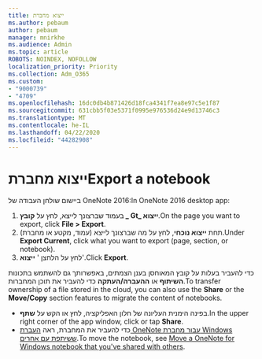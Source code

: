 ```yaml
---
title: ייצוא מחברת
ms.author: pebaum
author: pebaum
manager: mnirkhe
ms.audience: Admin
ms.topic: article
ROBOTS: NOINDEX, NOFOLLOW
localization_priority: Priority
ms.collection: Adm_O365
ms.custom:
- "9000739"
- "4709"
ms.openlocfilehash: 16dc0db4b871426d18fca4341f7ea8e97c5e1f87
ms.sourcegitcommit: 631cbb5f03e5371f0995e976536d24e9d13746c3
ms.translationtype: MT
ms.contentlocale: he-IL
ms.lasthandoff: 04/22/2020
ms.locfileid: "44282908"
---
```

# <a name="export-a-notebook"></a><span data-ttu-id="b3854-102">ייצוא מחברת</span><span class="sxs-lookup"><span data-stu-id="b3854-102">Export a notebook</span></span>

<span data-ttu-id="b3854-103">ביישום שולחן העבודה של OneNote 2016:</span><span class="sxs-lookup"><span data-stu-id="b3854-103">In OneNote 2016 desktop app:</span></span>

1. <span data-ttu-id="b3854-104">בעמוד שברצונך לייצא, לחץ על **קובץ _ Gt_ ייצוא**.</span><span class="sxs-lookup"><span data-stu-id="b3854-104">On the page you want to export, click **File > Export**.</span></span>
2. <span data-ttu-id="b3854-105">תחת **ייצוא נוכחי**, לחץ על מה שברצונך לייצא (עמוד, מקטע או מחברת).</span><span class="sxs-lookup"><span data-stu-id="b3854-105">Under **Export Current**, click what you want to export (page, section, or notebook).</span></span>
3. <span data-ttu-id="b3854-106">לחץ על הלחצן ' **ייצוא**'.</span><span class="sxs-lookup"><span data-stu-id="b3854-106">Click **Export**.</span></span>
 
<span data-ttu-id="b3854-107">כדי להעביר בעלות על קובץ המאוחסן בענן הצמתים, באפשרותך גם להשתמש בתכונות **השיתוף** או **ההעברה/העתקה** כדי להעביר את תוכן המחברות.</span><span class="sxs-lookup"><span data-stu-id="b3854-107">To transfer ownership of a file stored in the cloud, you can also use the **Share** or the **Move/Copy** section features to migrate the content of notebooks.</span></span>  

- <span data-ttu-id="b3854-108">בפינה הימנית העליונה של חלון האפליקציה, לחץ או הקש על **שתף**.</span><span class="sxs-lookup"><span data-stu-id="b3854-108">In the upper right corner of the app window, click or tap **Share**.</span></span>
- <span data-ttu-id="b3854-109">כדי להעביר את המחברת, ראה [העברת OneNote עבור מחברת Windows ששיתפת עם אחרים](https://support.office.com/article/move-a-onenote-for-windows-notebook-that-you-ve-shared-with-others-56c7659e-1850-49a6-8874-e2db6b440cd4?ui=en-US&rs=en-US&ad=US).</span><span class="sxs-lookup"><span data-stu-id="b3854-109">To move the notebook, see [Move a OneNote for Windows notebook that you've shared with others](https://support.office.com/article/move-a-onenote-for-windows-notebook-that-you-ve-shared-with-others-56c7659e-1850-49a6-8874-e2db6b440cd4?ui=en-US&rs=en-US&ad=US).</span></span>
